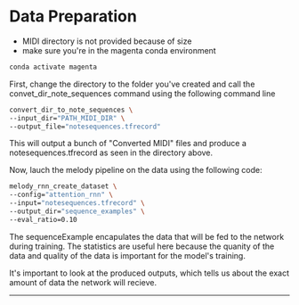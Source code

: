 # Data Preparation

* MIDI directory is not provided because of size
* make sure you're in the magenta conda environment
```bash
conda activate magenta
```

First, change the directory to the folder you've created and call the convet_dir_note_sequences command using the following command line

```bash
convert_dir_to_note_sequences \
--input_dir="PATH_MIDI_DIR" \
--output_file="notesequences.tfrecord"
```
This will output a bunch of "Converted MIDI" files and produce a notesequences.tfrecord as seen in the directory above.

Now, lauch the melody pipeline on the data using the following code:

```bash
melody_rnn_create_dataset \
--config="attention_rnn" \
--input="notesequences.tfrecord" \
--output_dir="sequence_examples" \
--eval_ratio=0.10
```

The sequenceExample encapulates the data that will be fed to the network during training. The statistics are useful here because the quanity of the data and quality of the data is important for the model's training.

It's important to look at the produced outputs, which tells us about the exact amount of data the network will recieve.
<hr>

